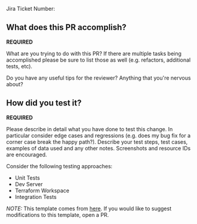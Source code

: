 Jira Ticket Number:

## What does this PR accomplish?

**REQUIRED**

What are you trying to do with this PR? If there are multiple tasks being accomplished please be
sure to list those as well (e.g. refactors, additional tests, etc).

Do you have any useful tips for the reviewer? Anything that you're nervous about?

## How did you test it?

**REQUIRED**

Please describe in detail what you have done to test this change. In particular consider edge cases
and regressions (e.g. does my bug fix for a corner case break the happy path?). Describe your test steps, test
cases, examples of data used and any other notes. Screenshots and resource IDs are encouraged.

Consider the following testing approaches:

- Unit Tests
- Dev Server
- Terraform Workspace
- Integration Tests

_NOTE:_ This template comes from [here](https://github.com/zeus-health/.github/blob/main/PULL_REQUEST_TEMPLATE.md).
If you would like to suggest modifications to this template, open a PR.

